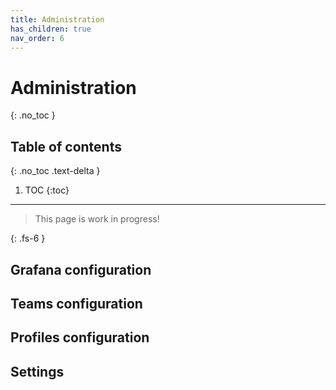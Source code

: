 ```yaml
---
title: Administration
has_children: true
nav_order: 6
---
```


# Administration
{: .no_toc }

## Table of contents
{: .no_toc .text-delta }

1. TOC
{:toc}

---

> This page is work in progress!

{: .fs-6 }

## Grafana configuration

## Teams configuration

## Profiles configuration

## Settings